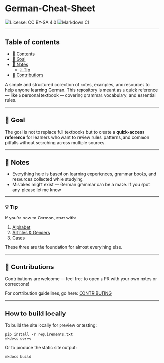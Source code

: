 # German-Cheat-Sheet

[![License: CC BY-SA 4.0](https://img.shields.io/badge/License-CC%20BY--SA%204.0-lightgrey.svg)](https://github.com/Tsimpliarakis/German-Cheat-Sheet/?tab=License-1-ov-file#readme)
[![Markdown CI](https://github.com/tsimpliarakis/german-cheat-sheet/actions/workflows/markdown-ci.yml/badge.svg)](https://github.com/tsimpliarakis/german-cheat-sheet/actions/workflows/markdown-ci.yml)

---

## Table of contents

- [📖 Contents](#-contents)
- [🚀 Goal](#-goal)
- [📌 Notes](#-notes)
  - [💡 Tip](#-tip)
- [🤝 Contributions](#-contributions)


A simple and structured collection of notes, examples, and resources to help anyone learning German.
This repository is meant as a quick reference — like a personal textbook — covering grammar, vocabulary, and essential rules.

---

## 🚀 Goal

The goal is not to replace full textbooks but to create a **quick-access reference** for learners who want to review rules, patterns, and common pitfalls without searching across multiple sources.

---

## 📌 Notes

- Everything here is based on learning experiences, grammar books, and resources collected while studying.
- Mistakes might exist — German grammar can be a maze. If you spot any, please let me know.

---

### 💡 Tip
If you’re new to German, start with:
1. [Alphabet](https://github.com/tsimpliarakis/german-cheat-sheet/tree/main/alphabet)
2. [Articles & Genders](https://github.com/Tsimpliarakis/German-Cheat-Sheet/tree/main/grammar/articles)
3. [Cases](https://github.com/Tsimpliarakis/German-Cheat-Sheet/tree/main/grammar/cases)

These three are the foundation for almost everything else.

---

## 🤝 Contributions

Contributions are welcome — feel free to open a PR with your own notes or corrections!

For contribution guidelines, go here:
[CONTRIBUTING](CONTRIBUTING.md)

---

## How to build locally

To build the site locally for preview or testing:

```
pip install -r requirements.txt
mkdocs serve
```

Or to produce the static site output:

```
mkdocs build
```